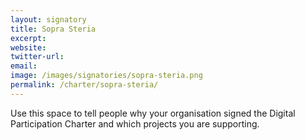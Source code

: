 ```yaml
---
layout: signatory
title: Sopra Steria
excerpt: 
website: 
twitter-url:
email: 
image: /images/signatories/sopra-steria.png
permalink: /charter/sopra-steria/
---
```


Use this space to tell people why your organisation signed the Digital Participation Charter and which projects you are supporting.